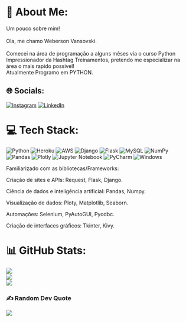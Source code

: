 # 💫 About Me:
Um pouco sobre mim!<br>  <br> Ola, me chamo Weberson Vansovski.<br>  <br> Comecei na área de programação a alguns mêses via o curso Python Impressionador da Hashtag Treinamentos, pretendo me especializar na área o mais rapido possivel!<br>  Atualmente Programo em PYTHON.<br>


## 🌐 Socials:
[![Instagram](https://img.shields.io/badge/Instagram-%23E4405F.svg?logo=Instagram&logoColor=white)](https://www.instagram.com/vansovski_/) 
[![LinkedIn](https://img.shields.io/badge/LinkedIn-%230077B5.svg?logo=linkedin&logoColor=white)](https://www.linkedin.com/in/weberson-vansovski-828b73246/) 

# 💻 Tech Stack:
![Python](https://img.shields.io/badge/python-3670A0?style=for-the-badge&logo=python&logoColor=ffdd54) ![Heroku](https://img.shields.io/badge/heroku-%23430098.svg?style=for-the-badge&logo=heroku&logoColor=white) ![AWS](https://img.shields.io/badge/AWS-%23FF9900.svg?style=for-the-badge&logo=amazon-aws&logoColor=white) ![Django](https://img.shields.io/badge/django-%23092E20.svg?style=for-the-badge&logo=django&logoColor=white) ![Flask](https://img.shields.io/badge/flask-%23000.svg?style=for-the-badge&logo=flask&logoColor=white) ![MySQL](https://img.shields.io/badge/mysql-%2300f.svg?style=for-the-badge&logo=mysql&logoColor=white) ![NumPy](https://img.shields.io/badge/numpy-%23013243.svg?style=for-the-badge&logo=numpy&logoColor=white) ![Pandas](https://img.shields.io/badge/pandas-%23150458.svg?style=for-the-badge&logo=pandas&logoColor=white) ![Plotly](https://img.shields.io/badge/Plotly-%233F4F75.svg?style=for-the-badge&logo=plotly&logoColor=white)
![Jupyter Notebook](https://img.shields.io/badge/jupyter-%23FA0F00.svg?style=for-the-badge&logo=jupyter&logoColor=white)
![PyCharm](https://img.shields.io/badge/pycharm-143?style=for-the-badge&logo=pycharm&logoColor=black&color=black&labelColor=green)
![Windows](https://img.shields.io/badge/Windows-0078D6?style=for-the-badge&logo=windows&logoColor=white)

Familiarizado com as bibliotecas/Frameworks:

Criação de sites e APIs: Request, Flask, Django.

Ciência de dados e inteligência artificial: Pandas, Numpy.

Visualização de dados: Ploty, Matplotlib, Seaborn.

Automações: Selenium, PyAutoGUI, Pyodbc.

Criação de interfaces gráficos: Tkinter, Kivy.

# 📊 GitHub Stats:
![](https://github-readme-stats.vercel.app/api?username=WebersonVansovski&theme=radical&hide_border=false&include_all_commits=true&count_private=false)<br/>
![](https://github-readme-streak-stats.herokuapp.com/?user=WebersonVansovski&theme=radical&hide_border=false)<br/>
![](https://github-readme-stats.vercel.app/api/top-langs/?username=WebersonVansovski&theme=radical&hide_border=false&include_all_commits=true&count_private=false&layout=compact)

### ✍️ Random Dev Quote
![](https://quotes-github-readme.vercel.app/api?type=horizontal&theme=radical)

<!-- Proudly created with GPRM ( https://gprm.itsvg.in ) -->

